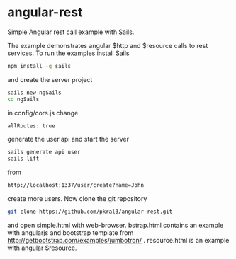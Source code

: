 # angular-rest
Simple Angular rest call example with Sails.

The example demonstrates angular $http and $resource calls to
rest services. To run the examples install Sails

```sh
npm install -g sails 
```

and create the server project

```sh
sails new ngSails
cd ngSails
```

in config/cors.js change 
```sh
allRoutes: true
```
generate the user api and start the server

```sh
sails generate api user
sails lift
```

from 

```sh
http://localhost:1337/user/create?name=John
```

create more users. Now clone the git repository

```sh
git clone https://github.com/pkral3/angular-rest.git
```

and open simple.html with web-browser. bstrap.html contains
an example with angularjs and bootstrap template from 
http://getbootstrap.com/examples/jumbotron/ . resource.html
is an example with angular $resource.
